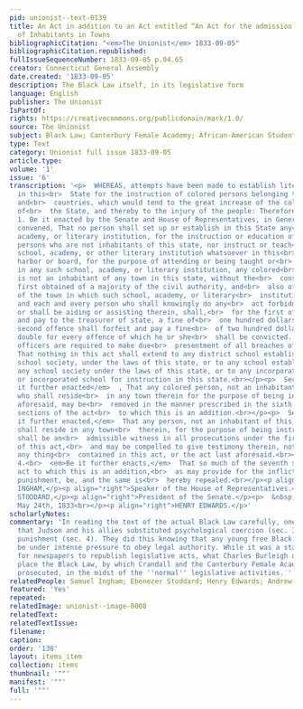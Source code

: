 ```yaml
---
pid: unionist--text-0139
title: An Act in addition to an Act entitled “An Act for the admission and settlement
  of Inhabitants in Towns
bibliographicCitation: "<em>The Unionist</em> 1833-09-05"
bibliographicCitation.republished: 
fullIssueSequenceNumber: 1833-09-05 p.04.65
creator: Connecticut General Assembly
date.created: '1833-09-05'
description: The Black Law itself, in its legislative form
language: English
publisher: The Unionist
IsPartOf: 
rights: https://creativecommons.org/publicdomain/mark/1.0/
source: The Unionist
subject: Black Law; Canterbury Female Academy; African-American Students; Legal Notices
type: Text
category: Unionist full issue 1833-09-05
article.type: 
volume: '1'
issue: '6'
transcription: '<p>  WHEREAS, attempts have been made to establish literary institutions
  in this<br>  State for the instruction of colored persons belonging to other states
  and<br>  countries, which would tend to the great increase of the colored population
  of<br>  the State, and thereby to the injury of the people: Therefore,<br></p><p>  Sec.
  1. Be it enacted by the Senate and House of Representatives, in General<br>  Assembly
  convened, That no person shall set up or establish in this State any<br>  school,
  academy, or literary institution, for the instruction or education of<br>  colored
  persons who are not inhabitants of this state, nor instruct or teach<br>  in any
  school, academy, or other literary institution whatsoever in this<br>  State, or
  harbor or board, for the purpose of attending or being taught or<br>  instructed
  in any such school, academy, or literary institution, any colored<br>  person who
  is not an inhabitant of any town in this state, without the<br>  consent, in writing,
  first obtained of a majority of the civil authority, and<br>  also of the selectmen
  of the town in which such school, academy, or literary<br>  institution is situated;
  and each and every person who shall knowingly do any<br>  act forbidden as aforesaid,
  or shall be aiding or assisting therein, shall,<br>  for the first offence, forfeit
  and pay to the treasurer of state, a fine of<br>  one hundred dollars, and for the
  second offence shall forfeit and pay a fine<br>  of two hundred dollars, and so
  double for every offence of which he or she<br>  shall be convicted. And all informing
  officers are required to make due<br>  presentment of all breaches of this act.<br>  <em>Provided</em>  ,
  That nothing in this act shall extend to any district school established in<br>  any
  school society, under the laws of this state, or to any school established<br>  by
  any school society under the laws of this state, or to any incorporated<br>  academy
  or incorporated school for instruction in this state.<br></p><p>  Sec. 2.<br>  <em>Be
  it further enacted</em>  , That any colored person, not an inhabitant of this state,
  who shall reside<br>  in any town therein for the purpose of being instructed as
  aforesaid, may be<br>  removed in the manner prescribed in the sixth and seventh
  sections of the act<br>  to which this is an addition.<br></p><p>  Sec. 3.<br>  <em>Be
  it further enacted,</em>  That any person, not an inhabitant of this state, who
  shall reside in any town<br>  therein, for the purpose of being instructed as aforesaid,
  shall be an<br>  admissible witness in all prosecutions under the first section
  of this act,<br>  and may be compelled to give testimony therein, notwithstanding
  any thing<br>  contained in this act, or the act last aforesaid.<br></p><p>  Sec.
  4.<br>  <em>Be it further enacts,</em>  That so much of the seventh section of the
  act to which this is an addition,<br>  as may provide for the infliction of corporeal
  punishment, be, and the same is<br>  hereby repealed.<br></p><p align="right">SAMUEL
  INGHAM,</p><p align="right">Speaker of the House of Representatives.</p><p align="right">EBENZER
  STODDARD,</p><p align="right">President of the Senate.</p><p>  &nbsp;&nbsp;&nbsp;&nbsp;&nbsp;&nbsp;&nbsp;&nbsp;&nbsp;&nbsp;&nbsp;&nbsp;&nbsp;&nbsp;&nbsp;&nbsp;&nbsp;&nbsp;&nbsp;&nbsp;&nbsp;&nbsp;&nbsp;&nbsp;&nbsp;&nbsp;&nbsp;&nbsp;&nbsp;&nbsp;&nbsp;&nbsp;&nbsp;&nbsp;&nbsp;&nbsp;&nbsp;&nbsp;&nbsp;&nbsp;&nbsp;&nbsp;&nbsp;&nbsp;&nbsp;&nbsp;&nbsp;&nbsp;&nbsp;&nbsp;&nbsp;&nbsp;&nbsp;&nbsp;&nbsp;&nbsp;&nbsp;&nbsp;&nbsp;&nbsp;&nbsp;&nbsp;&nbsp;&nbsp;&nbsp;&nbsp;&nbsp;&nbsp;&nbsp;&nbsp;&nbsp;&nbsp;&nbsp;&nbsp;&nbsp;&nbsp;&nbsp;&nbsp;&nbsp;&nbsp;&nbsp;&nbsp;&nbsp;<br>  Approved,
  May 24th, 1833<br></p><p align="right">HENRY EDWARDS.</p>'
scholarlyNotes: 
commentary: 'In reading the text of the actual Black Law carefully, one can observe
  that Judson and his allies substituted psychological coercion (sec. 3) for corporeal
  punishment (sec. 4). They did this knowing that any young free Black person would
  be under intense pressure to obey legal authority. While it was a standard practice
  for newspapers to republish legislative acts, what Charles Burleigh did here was
  place the Black Law, by which Crandall and the Canterbury Female Academy were being
  prosecuted, in the midst of the ''normal'' legislative activities. '
relatedPeople: Samuel Ingham; Ebenezer Stoddard; Henry Edwards; Andrew Judson (inferred)
featured: 'Yes'
repeated: 
relatedImage: unionist--image-0008
relatedText: 
relatedTextIssue: 
filename: 
caption: 
order: '138'
layout: items_item
collection: items
thumbnail: '""'
manifest: '""'
full: '""'
---
```


